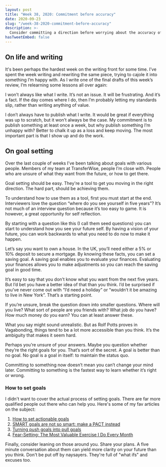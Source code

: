 ```yaml
---
layout: post
title: "Week 38, 2020: Commitment before accuracy"
date: 2020-09-23
slug: "/week-38-2020-commitment-before-accuracy"
description: >-
  Consider committing a direction before worrying about the accuracy of it. You can always changes paths later.
hasTweetEmbed: false
---
```


## On life and writing

It's been perhaps the hardest week on the writing front for some time. I’ve spent the week writing and rewriting the same piece, trying to cajole it into something I’m happy with.
As I write one of the final drafts of this week’s review, I’m relearning some lessons all over again:

I won’t always like what I write. It’s not an issue. It will be frustrating. And it’s a fact. If the day comes where I do, then I’m probably letting my standards slip, rather than writing anything of value.

I don’t always have to publish what I write. It would be great if everything was up to scratch, but it won’t always be the case. My commitment is to publish something at least once a week, but why publish something I’m unhappy with? Better to chalk it up as a loss and keep moving. The most important part is that I show up and do the work.

## On goal setting

Over the last couple of weeks I’ve been talking about goals with various people. Members of my team at TransferWise, people I’m close with. People who are unsure of what they want from the future, or how to get there.

Goal setting should be easy. They're a tool to get you moving in the right direction. The hard part, should be achieving them.

To understand how to use them as a tool, first you must start at the end. Interviewers love the question “where do you see yourself in five years”? It’s not much of an interview question because it’s too easy to game. It is however, a great opportunity for self reflection.

By starting with a question like this (I call them seed questions) you can start to understand how you see your future self. By having a vision of your future, you can work backwards to what you need to do now to make it happen.

Let’s say you want to own a house. In the UK, you’ll need either a 5% or 10% deposit to secure a mortgage. By knowing these facts, you can set a saving goal. A saving goal enables you to evaluate your finances. Evaluating your finances allows you to make adjustments so you can reach the saving goal in good time.

It’s easy to say that you don’t know what you want from the next five years. But I’d bet you have a better idea of that than you think. I’d be surprised if you’ve never come out with “I’d need a holiday” or “wouldn’t it be amazing to live in New York”. That’s a starting point.

If you’re unsure, break the question down into smaller questions. Where will you live? What sort of people are you friends with? What job do you have? How much money do you earn? You can at least answer these.

What you say might sound unrealistic. But as Rolf Potts proves in Vagabonding, things tend to be a lot more accessible than you think. It’s the ambiguity that makes it seem hard.

Perhaps you’re unsure of your answers. Maybe you question whether they’re the right goals for you. That’s sort of the secret. A goal is better than no goal. No goal is a goal in itself: to maintain the status quo.

Committing to something now doesn’t mean you can’t change your mind later. Committing to something is the fastest way to learn whether it’s right or wrong.

### How to set goals

I didn't want to cover the actual process of setting goals. There are far more qualified people out there who can help you. Here's some of my fav articles on the subject:

1. <a href="https://nesslabs.com/actionable-goals" target="_blank" rel="noopener noreferrer">How to set actionable goals</a> 
2. <a href="https://nesslabs.com/smart-goals-pact" target="_blank" rel="noopener noreferrer">SMART goals are not so smart: make a PACT instead</a>
3. <a href="https://nesslabs.com/push-pull-goals" target="_blank" rel="noopener noreferrer">Turning push goals into pull goals</a>
4. <a href="https://tim.blog/2017/05/15/fear-setting/" target="_blank" rel="noopener noreferrer">Fear-Setting: The Most Valuable Exercise I Do Every Month</a>

Finally, consider leaning on those around you. Share your plans. A five minute conversation about them can yield more clarity on your future than you think. Don't be put off by naysayers. They're full of "what ifs" and excuses too.

